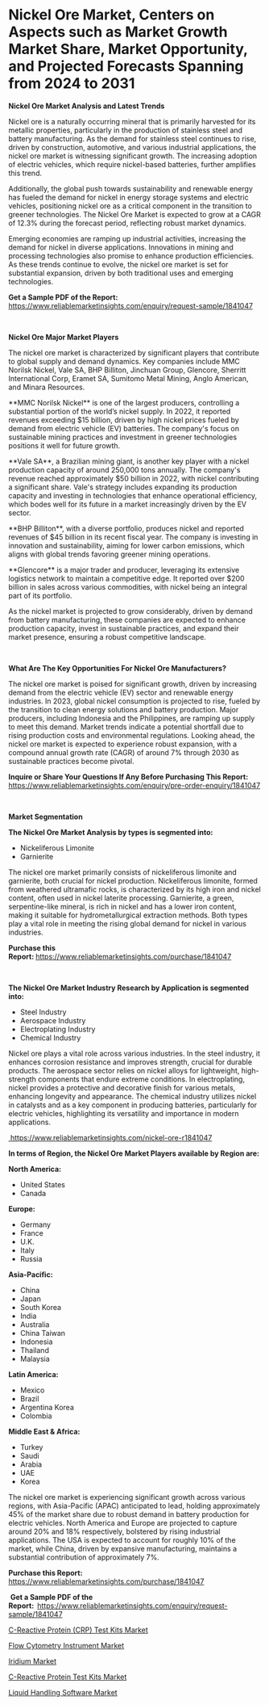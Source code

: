 <p><h1>Nickel Ore Market, Centers on Aspects such as Market Growth Market Share, Market Opportunity, and Projected Forecasts Spanning from 2024 to 2031</h1></p><p><strong>Nickel Ore Market Analysis and Latest Trends</strong></p>
<p><p>Nickel ore is a naturally occurring mineral that is primarily harvested for its metallic properties, particularly in the production of stainless steel and battery manufacturing. As the demand for stainless steel continues to rise, driven by construction, automotive, and various industrial applications, the nickel ore market is witnessing significant growth. The increasing adoption of electric vehicles, which require nickel-based batteries, further amplifies this trend. </p><p>Additionally, the global push towards sustainability and renewable energy has fueled the demand for nickel in energy storage systems and electric vehicles, positioning nickel ore as a critical component in the transition to greener technologies. The Nickel Ore Market is expected to grow at a CAGR of 12.3% during the forecast period, reflecting robust market dynamics. </p><p>Emerging economies are ramping up industrial activities, increasing the demand for nickel in diverse applications. Innovations in mining and processing technologies also promise to enhance production efficiencies. As these trends continue to evolve, the nickel ore market is set for substantial expansion, driven by both traditional uses and emerging technologies.</p></p>
<p><strong>Get a Sample PDF of the Report:&nbsp;</strong> <a href="https://www.reliablemarketinsights.com/enquiry/request-sample/1841047?utm_campaign=1197&utm_medium=2&utm_source=Github&utm_content=ia&utm_term=11112024&utm_id=nickel-ore">https://www.reliablemarketinsights.com/enquiry/request-sample/1841047</a></p>
<p>&nbsp;</p>
<p><strong>Nickel Ore Major Market Players</strong></p>
<p><p>The nickel ore market is characterized by significant players that contribute to global supply and demand dynamics. Key companies include MMC Norilsk Nickel, Vale SA, BHP Billiton, Jinchuan Group, Glencore, Sherritt International Corp, Eramet SA, Sumitomo Metal Mining, Anglo American, and Minara Resources.</p><p>**MMC Norilsk Nickel** is one of the largest producers, controlling a substantial portion of the world’s nickel supply. In 2022, it reported revenues exceeding $15 billion, driven by high nickel prices fueled by demand from electric vehicle (EV) batteries. The company's focus on sustainable mining practices and investment in greener technologies positions it well for future growth.</p><p>**Vale SA**, a Brazilian mining giant, is another key player with a nickel production capacity of around 250,000 tons annually. The company's revenue reached approximately $50 billion in 2022, with nickel contributing a significant share. Vale's strategy includes expanding its production capacity and investing in technologies that enhance operational efficiency, which bodes well for its future in a market increasingly driven by the EV sector.</p><p>**BHP Billiton**, with a diverse portfolio, produces nickel and reported revenues of $45 billion in its recent fiscal year. The company is investing in innovation and sustainability, aiming for lower carbon emissions, which aligns with global trends favoring greener mining operations. </p><p>**Glencore** is a major trader and producer, leveraging its extensive logistics network to maintain a competitive edge. It reported over $200 billion in sales across various commodities, with nickel being an integral part of its portfolio. </p><p>As the nickel market is projected to grow considerably, driven by demand from battery manufacturing, these companies are expected to enhance production capacity, invest in sustainable practices, and expand their market presence, ensuring a robust competitive landscape.</p></p>
<p>&nbsp;</p>
<p><strong>What Are The Key Opportunities For Nickel Ore Manufacturers?</strong></p>
<p><p>The nickel ore market is poised for significant growth, driven by increasing demand from the electric vehicle (EV) sector and renewable energy industries. In 2023, global nickel consumption is projected to rise, fueled by the transition to clean energy solutions and battery production. Major producers, including Indonesia and the Philippines, are ramping up supply to meet this demand. Market trends indicate a potential shortfall due to rising production costs and environmental regulations. Looking ahead, the nickel ore market is expected to experience robust expansion, with a compound annual growth rate (CAGR) of around 7% through 2030 as sustainable practices become pivotal.</p></p>
<p><strong>Inquire or Share Your Questions If Any Before Purchasing This Report:</strong> <a href="https://www.reliablemarketinsights.com/enquiry/pre-order-enquiry/1841047?utm_campaign=1197&utm_medium=2&utm_source=Github&utm_content=ia&utm_term=11112024&utm_id=nickel-ore">https://www.reliablemarketinsights.com/enquiry/pre-order-enquiry/1841047</a></p>
<p>&nbsp;</p>
<p><strong>Market Segmentation</strong></p>
<p><strong>The Nickel Ore Market Analysis by types is segmented into:</strong></p>
<p><ul><li>Nickeliferous Limonite</li><li>Garnierite</li></ul></p>
<p><p>The nickel ore market primarily consists of nickeliferous limonite and garnierite, both crucial for nickel production. Nickeliferous limonite, formed from weathered ultramafic rocks, is characterized by its high iron and nickel content, often used in nickel laterite processing. Garnierite, a green, serpentine-like mineral, is rich in nickel and has a lower iron content, making it suitable for hydrometallurgical extraction methods. Both types play a vital role in meeting the rising global demand for nickel in various industries.</p></p>
<p><strong>Purchase this Report:&nbsp;</strong><a href="https://www.reliablemarketinsights.com/purchase/1841047?utm_campaign=1197&utm_medium=2&utm_source=Github&utm_content=ia&utm_term=11112024&utm_id=nickel-ore">https://www.reliablemarketinsights.com/purchase/1841047</a></p>
<p>&nbsp;</p>
<p><strong>The Nickel Ore Market Industry Research by Application is segmented into:</strong></p>
<p><ul><li>Steel Industry</li><li>Aerospace Industry</li><li>Electroplating Industry</li><li>Chemical Industry</li></ul></p>
<p><p>Nickel ore plays a vital role across various industries. In the steel industry, it enhances corrosion resistance and improves strength, crucial for durable products. The aerospace sector relies on nickel alloys for lightweight, high-strength components that endure extreme conditions. In electroplating, nickel provides a protective and decorative finish for various metals, enhancing longevity and appearance. The chemical industry utilizes nickel in catalysts and as a key component in producing batteries, particularly for electric vehicles, highlighting its versatility and importance in modern applications.</p></p>
<p><a href="https://www.reliablemarketinsights.com/nickel-ore-r1841047?utm_campaign=1197&utm_medium=2&utm_source=Github&utm_content=ia&utm_term=11112024&utm_id=nickel-ore">&nbsp;https://www.reliablemarketinsights.com/nickel-ore-r1841047</a></p>
<p><strong>In terms of Region, the Nickel Ore Market Players available by Region are:</strong></p>
<p>
    <p> <strong> North America: </strong>
        <ul>
            <li>United States</li>
            <li>Canada</li>
        </ul>
        </p> 
    <p> <strong> Europe: </strong>
        <ul>
            <li>Germany</li>
            <li>France</li>
            <li>U.K.</li>
            <li>Italy</li>
            <li>Russia</li>
        </ul>
        </p> 
    <p> <strong> Asia-Pacific: </strong>
        <ul>
            <li>China</li>
            <li>Japan</li>
            <li>South Korea</li>
            <li>India</li>
            <li>Australia</li>
            <li>China Taiwan</li>
            <li>Indonesia</li>
            <li>Thailand</li>
            <li>Malaysia</li>
        </ul>
        </p> 
    <p> <strong> Latin America: </strong>
        <ul>
            <li>Mexico</li>
            <li>Brazil</li>
            <li>Argentina Korea</li>
            <li>Colombia</li>
        </ul>
        </p> 
    <p> <strong> Middle East & Africa: </strong>
        <ul>
            <li>Turkey</li>
            <li>Saudi</li>
            <li>Arabia</li>
            <li>UAE</li>
            <li>Korea</li>
        </ul>
    </p>
    </p>
<p><p>The nickel ore market is experiencing significant growth across various regions, with Asia-Pacific (APAC) anticipated to lead, holding approximately 45% of the market share due to robust demand in battery production for electric vehicles. North America and Europe are projected to capture around 20% and 18% respectively, bolstered by rising industrial applications. The USA is expected to account for roughly 10% of the market, while China, driven by expansive manufacturing, maintains a substantial contribution of approximately 7%.</p></p>
<p><strong>Purchase this Report: </strong><a href="https://www.reliablemarketinsights.com/purchase/1841047?utm_campaign=1197&utm_medium=2&utm_source=Github&utm_content=ia&utm_term=11112024&utm_id=nickel-ore">https://www.reliablemarketinsights.com/purchase/1841047</a></p>
<p>&nbsp;<strong>Get a Sample PDF of the Report:&nbsp;&nbsp;</strong><a href="https://www.reliablemarketinsights.com/enquiry/request-sample/1841047?utm_campaign=1197&utm_medium=2&utm_source=Github&utm_content=ia&utm_term=11112024&utm_id=nickel-ore">https://www.reliablemarketinsights.com/enquiry/request-sample/1841047</a></p>
<p><strong></strong></p>
<p><p><a href="https://www.linkedin.com/pulse/c-reactive-protein-crp-test-kits-market-dynamics-application-types-w3mke?utm_campaign=1197&utm_medium=2&utm_source=Github&utm_content=ia&utm_term=11112024&utm_id=nickel-ore">C-Reactive Protein (CRP) Test Kits Market</a></p><p><a href="https://www.linkedin.com/pulse/flow-cytometry-instrument-market-global-analysis-trends-forecasts-zfo3e?utm_campaign=1197&utm_medium=2&utm_source=Github&utm_content=ia&utm_term=11112024&utm_id=nickel-ore">Flow Cytometry Instrument Market</a></p><p><a href="https://github.com/prosalinda88/Market-Research-Report-List-6/blob/main/iridium-market.md?utm_campaign=1197&utm_medium=2&utm_source=Github&utm_content=ia&utm_term=11112024&utm_id=nickel-ore">Iridium Market</a></p><p><a href="https://www.linkedin.com/pulse/future-trends-global-c-reactive-protein-test-kits-market-insights-3xgje?utm_campaign=1197&utm_medium=2&utm_source=Github&utm_content=ia&utm_term=11112024&utm_id=nickel-ore">C-Reactive Protein Test Kits Market</a></p><p><a href="https://www.linkedin.com/pulse/liquid-handling-software-market-trends-growth-outlook-2024-2031-vd3le?utm_campaign=1197&utm_medium=2&utm_source=Github&utm_content=ia&utm_term=11112024&utm_id=nickel-ore">Liquid Handling Software Market</a></p></p>